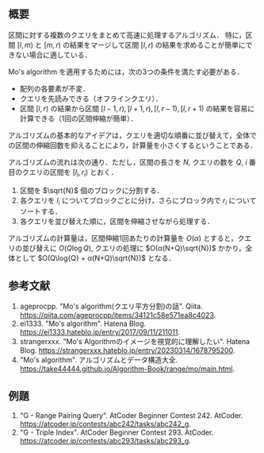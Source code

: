 ## 概要

区間に対する複数のクエリをまとめて高速に処理するアルゴリズム．
特に，区間 $[l,m)$ と $[m,r)$ の結果をマージして区間 $[l,r)$ の結果を求めることが簡単にできない場合に適している．

Mo's algorithm を適用するためには，次の3つの条件を満たす必要がある．

- 配列の各要素が不変．
- クエリを先読みできる（オフラインクエリ）．
- 区間 $[l,r)$ の結果から区間 $[l-1,r), [l+1,r), [l,r-1), [l,r+1)$ の結果を容易に計算できる（1回の区間伸縮が簡単）． 

アルゴリズムの基本的なアイデアは，クエリを適切な順番に並び替えて，全体での区間の伸縮回数を抑えることにより，計算量を小さくするということである．

アルゴリズムの流れは次の通り．ただし，区間の長さを $N$, クエリの数を $Q$, $i$ 番目のクエリの区間を $[l_i, r_i)$ とおく．

1. 区間を $\sqrt{N}$ 個のブロックに分割する．
1. 各クエリを $l_i$ についてブロックごとに分け，さらにブロック内で $r_i$ についてソートする．
1. 各クエリを並び替えた順に，区間を伸縮させながら処理する．

アルゴリズムの計算量は，区間伸縮1回あたりの計算量を $O(α)$ とすると，クエリの並び替えに $O(Q\log{Q}),$ クエリの処理に $O(α(N+Q)\sqrt{N})$ かかり，全体として $O(Q\log{Q} + α(N+Q)\sqrt{N})$ となる．


## 参考文献

1. ageprocpp. "Mo's algorithm(クエリ平方分割)の話". Qiita. <https://qiita.com/ageprocpp/items/34121c58e571ea8c4023>.
1. ei1333. "Mo's algorithm". Hatena Blog. <https://ei1333.hateblo.jp/entry/2017/09/11/211011>.
1. strangerxxx. "Mo's Algorithmのイメージを視覚的に理解したい". Hatena Blog. <https://strangerxxx.hateblo.jp/entry/20230314/1678795200>.
1. "Mo's algorithm". アルゴリズムとデータ構造大全. <https://take44444.github.io/Algorithm-Book/range/mo/main.html>.


## 例題

1. "G - Range Pairing Query". AtCoder Beginner Contest 242. AtCoder. <https://atcoder.jp/contests/abc242/tasks/abc242_g>.
1. "G - Triple Index". AtCoder Beginner Contest 293. AtCoder. <https://atcoder.jp/contests/abc293/tasks/abc293_g>.
